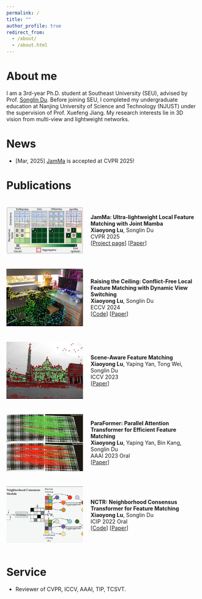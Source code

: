 ```yaml
---
permalink: /
title: ""
author_profile: true
redirect_from: 
  - /about/
  - /about.html
---
```


About me
======
I am a 3rd-year Ph.D. student at Southeast University (SEU), advised by Prof. [Songlin Du](https://songlin.ac.cn/).
Before joining SEU, I completed my undergraduate education at Nanjing University of Science and Technology (NJUST) under the supervision of Prof. Xuefeng Jiang.
My research interests lie in 3D vision from multi-view and lightweight networks.

News
======
- [Mar, 2025] [JamMa](https://leoluxxx.github.io/JamMa-page/) is accepted at CVPR 2025!

Publications
======
<div style="display: flex; align-items: center;">
  <img src="/images/jamma.png" alt="JamMa" style="width: 200px; margin-right: 20px; margin-top: 20px; margin-bottom: 20px;" />
  <div>
    <strong>JamMa: Ultra-lightweight Local Feature Matching with Joint Mamba</strong><br>
    <strong>Xiaoyong Lu</strong>, Songlin Du<br>
    CVPR 2025<br>
    [<a href="https://leoluxxx.github.io/JamMa-page/">Project page</a>] [<a href="https://arxiv.org/pdf/2503.03437">Paper</a>]
  </div>
</div>

<div style="display: flex; align-items: center;">
  <img src="/images/rcm.png" alt="RCM" style="width: 200px; margin-right: 20px; margin-top: 20px; margin-bottom: 20px;" />
  <div>
    <strong>Raising the Ceiling: Conflict-Free Local Feature Matching with Dynamic View Switching</strong><br>
    <strong>Xiaoyong Lu</strong>, Songlin Du<br>
    ECCV 2024<br>
    [<a href="https://github.com/leoluxxx/RCM">Code</a>] [<a href="https://arxiv.org/pdf/2407.07789">Paper</a>]
  </div>
</div>

<div style="display: flex; align-items: center;">
  <img src="/images/sam.png" alt="SAM" style="width: 200px; margin-right: 20px; margin-top: 20px; margin-bottom: 20px;" />
  <div>
    <strong>Scene-Aware Feature Matching</strong><br>
    <strong>Xiaoyong Lu</strong>, Yaping Yan, Tong Wei, Songlin Du<br>
    ICCV 2023<br>
    [<a href="https://openaccess.thecvf.com/content/ICCV2023/papers/Lu_Scene-Aware_Feature_Matching_ICCV_2023_paper.pdf">Paper</a>]
  </div>
</div>

<div style="display: flex; align-items: center;">
  <img src="/images/paraformer.png" alt="ParaFormer" style="width: 200px; margin-right: 20px; margin-top: 20px; margin-bottom: 20px;" />
  <div>
    <strong>ParaFormer: Parallel Attention Transformer for Efficient Feature Matching</strong><br>
    <strong>Xiaoyong Lu</strong>, Yaping Yan, Bin Kang, Songlin Du<br>
    AAAI 2023 Oral<br>
    [<a href="https://ojs.aaai.org/index.php/AAAI/article/view/25275">Paper</a>]
  </div>
</div>

<div style="display: flex; align-items: center;">
  <img src="/images/nctr.png" alt="NCTR" style="width: 200px; margin-right: 20px; margin-top: 20px; margin-bottom: 20px;" />
  <div>
    <strong>NCTR: Neighborhood Consensus Transformer for Feature Matching</strong><br>
    <strong>Xiaoyong Lu</strong>, Songlin Du<br>
    ICIP 2022 Oral<br>
    [<a href="https://github.com/leoluxxx/NCTR">Code</a>] [<a href="https://ieeexplore.ieee.org/stamp/stamp.jsp?tp=&arnumber=9897245">Paper</a>]
  </div>
</div>

Service
======
- Reviewer of CVPR, ICCV, AAAI, TIP, TCSVT.